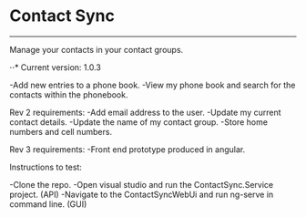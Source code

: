 # Contact Sync
---

Manage your contacts in your contact groups.

⋅⋅* Current version: 1.0.3

-Add new entries to a phone book.
-View my phone book and search for the contacts within the phonebook.

Rev 2 requirements:
-Add email address to the user.
-Update my current contact details.
-Update the name of my contact group.
-Store home numbers and cell numbers.

Rev 3 requirements:
-Front end prototype produced in angular.

Instructions to test:

-Clone the repo.
-Open visual studio and run the ContactSync.Service project. (API)
-Navigate to the ContactSyncWebUi and run ng-serve in command line. (GUI)